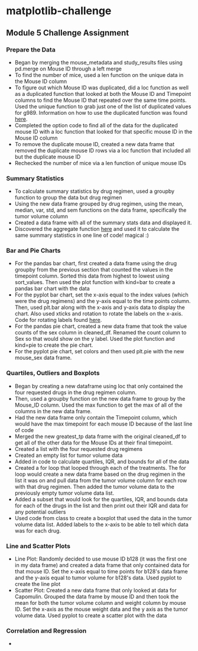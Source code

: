 # matplotlib-challenge
## Module 5 Challenge Assignment
### Prepare the Data
- Began by merging the mouse_metadata and study_results files using pd.merge on Mouse ID through a left merge
- To find the number of mice, used a len function on the unique data in the Mouse ID column
- To figure out which Mouse ID was duplicated, did a loc function as well as a duplicated function that looked at both the Mouse ID and Timepoint columns to find the Mouse ID that repeated over the same time points. Used the unique function to grab just one of the list of duplicated values for g989. Information on how to use the duplicated function was found [here](https://pandas.pydata.org/docs/reference/api/pandas.DataFrame.duplicated.html).
- Completed the option code to find all of the data for the duplicated mouse ID with a loc function that looked for that specific mouse ID in the Mouse ID column
- To remove the duplicate mouse ID, created a new data frame that removed the duplicate mouse ID rows via a loc function that included all but the duplicate mouse ID
- Rechecked the number of mice via a len function of unique mouse IDs
### Summary Statistics
- To calculate summary statistics by drug regimen, used a groupby function to group the data but drug regimen
- Using the new data frame grouped by drug regimen, using the mean, median, var, std, and sem functions on the data frame, specifically the tumor volume column
- Created a data frame with all of the summary stats data and displayed it.
- Discovered the aggregate function [here](https://www.geeksforgeeks.org/python-pandas-dataframe-aggregate/#) and used it to calculate the same summary statistics in one line of code! magical :)
### Bar and Pie Charts
- For the pandas bar chart, first created a data frame using the drug groupby from the previous section that counted the values in the timepoint column. Sorted this data from highest to lowest using sort_values. Then used the plot function with kind=bar to create a pandas bar chart with the data
- For the pyplot bar chart, set the x-axis equal to the index values (which were the drug regimens) and the y-axis equal to the time points column. Then, used plt.bar along with the x-axis and y-axis data to display the chart. Also used xticks and rotation to rotate the labels on the x-axis. Code for rotating labels found [here](https://www.pythoncharts.com/matplotlib/rotating-axis-labels/#:~:text=Option%201%3A%20plt.&text=xticks()-,plt.,way%20to%20rotate%20your%20labels.).
- For the pandas pie chart, created a new data frame that took the value counts of the sex column in cleaned_df. Renamed the count column to Sex so that would show on the y label. Used the plot function and kind=pie to create the pie chart.
- For the pyplot pie chart, set colors and then used plt.pie with the new mouse_sex data frame.
### Quartiles, Outliers and Boxplots
- Began by creating a new dataframe using loc that only contained the four requested drugs in the drug regimen column.
- Then, used a groupby function on the new data frame to group by the Mouse_ID column. Used the max function to get the max of all of the columns in the new data frame.
- Had the new data frame only contain the Timepoint column, which would have the max timepoint for each mouse ID because of the last line of code
- Merged the new greatest_tp data frame with the original cleaned_df to get all of the other data for the Mouse IDs at their final timepoint.
- Created a list with the four requested drug regimens
- Created an empty list for tumor volume data
- Added in code to calculate quartiles, IQR, and bounds for all of the data
- Created a for loop that looped through each of the treatments. The for loop would create a new data frame based on the drug regimen in the list it was on and pull data from the tumor volume column for each row with that drug regimen. Then added the tumor volume data to the previously empty tumor volume data list.
- Added a subset that would look for the quartiles, IQR, and bounds data for each of the drugs in the list and then print out their IQR and data for any potential outliers
- Used code from class to create a boxplot that used the data in the tumor volume data list. Added labels to the x-axis to be able to tell which data was for each drug.
### Line and Scatter Plots
- Line Plot: Randomly decided to use mouse ID b128 (it was the first one in my data frame) and created a data frame that only contained data for that mouse ID. Set the x-axis equal to time points for b128's data frame and the y-axis equal to tumor volume for b128's data. Used pyplot to create the line plot
- Scatter Plot: Created a new data frame that only looked at data for Capomulin. Grouped the data frame by mouse ID and then took the mean for both the tumor volume column and weight column by mouse ID. Set the x-axis as the mouse weight data and the y axis as the tumor volume data. Used pyplot to create a scatter plot with the data
### Correlation and Regression
- 
